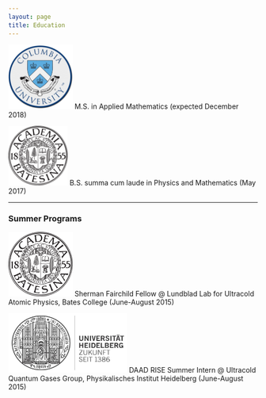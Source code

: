 ```yaml
---
layout: page
title: Education
---
```


<img src="/img/columbia_uni.png"  width="130" height="130"> M.S. in Applied Mathematics (expected December 2018)

<img src="/img/bates_uni.png"  width="120" height="120"> B.S. summa cum laude in Physics and Mathematics (May 2017)

___

### Summer Programs

<img src="/img/bates_uni.png"  width="130" height="130"> Sherman Fairchild Fellow @ Lundblad Lab for Ultracold Atomic Physics, Bates College (June-August 2015)

<img src="/img/heidelberg_uni.png"  width="240" height="120"> DAAD RISE Summer Intern @ Ultracold Quantum Gases Group, Physikalisches Institut Heidelberg (June-August 2015)
